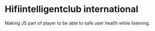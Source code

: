 # Hifiintelligentclub international
Making JS part of player to be able to safe user health while listening.
